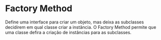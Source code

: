 # Factory Method
Define uma interface para criar um objeto, mas deixa as subclasses decidirem em qual classe criar a instância. O Factory Method permite que uma classe defira a criação de instâncias para as subclasses.
